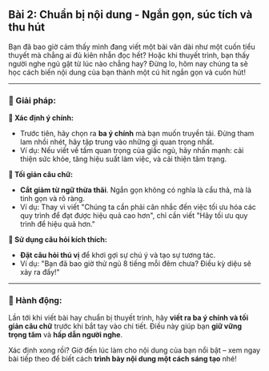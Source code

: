 ## Bài 2: Chuẩn bị nội dung - Ngắn gọn, súc tích và thu hút

Bạn đã bao giờ cảm thấy mình đang viết một bài văn dài như một cuốn tiểu thuyết mà chẳng ai đủ kiên nhẫn đọc hết? Hoặc khi thuyết trình, bạn thấy người nghe ngủ gật từ lúc nào chẳng hay? Đừng lo, hôm nay chúng ta sẽ học cách biến nội dung của bạn thành một cú hit ngắn gọn và cuốn hút!

---

### 📌 Giải pháp:

**🔹 Xác định ý chính:**
- Trước tiên, hãy chọn ra **ba ý chính** mà bạn muốn truyền tải. Đừng tham lam nhồi nhét, hãy tập trung vào những gì quan trọng nhất.
- Ví dụ: Nếu viết về tầm quan trọng của giấc ngủ, hãy nhấn mạnh: cải thiện sức khỏe, tăng hiệu suất làm việc, và cải thiện tâm trạng.

**🔹 Tối giản câu chữ:**
- **Cắt giảm từ ngữ thừa thãi**. Ngắn gọn không có nghĩa là cẩu thả, mà là tinh gọn và rõ ràng.
- Ví dụ: Thay vì viết "Chúng ta cần phải cân nhắc đến việc tối ưu hóa các quy trình để đạt được hiệu quả cao hơn", chỉ cần viết "Hãy tối ưu quy trình để hiệu quả hơn."

**🔹 Sử dụng câu hỏi kích thích:**
- **Đặt câu hỏi thú vị** để khơi gợi sự chú ý và tạo sự tương tác.
- Ví dụ: "Bạn đã bao giờ thử ngủ 8 tiếng mỗi đêm chưa? Điều kỳ diệu sẽ xảy ra đấy!"

---

### 🚀 Hành động:

Lần tới khi viết bài hay chuẩn bị thuyết trình, hãy **viết ra ba ý chính và tối giản câu chữ** trước khi bắt tay vào chi tiết. Điều này giúp bạn **giữ vững trọng tâm** và **hấp dẫn người nghe**.

Xác định xong rồi? Giờ đến lúc làm cho nội dung của bạn nổi bật – xem ngay bài tiếp theo để biết cách **trình bày nội dung một cách sáng tạo** nhé!